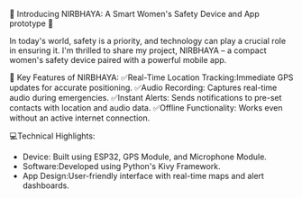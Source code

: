 🚨 Introducing NIRBHAYA: A Smart Women's Safety Device and App prototype 🚨 

In today's world, safety is a priority, and technology can play a crucial role in ensuring it. I'm thrilled to share my project, NIRBHAYA – a compact women's safety device paired with a powerful mobile app. 

🔑 Key Features of NIRBHAYA:
✅Real-Time Location Tracking:Immediate GPS updates for accurate positioning. 
✅Audio Recording: Captures real-time audio during emergencies. 
✅Instant Alerts: Sends notifications to pre-set contacts with location and audio data. 
✅Offline Functionality: Works even without an active internet connection. 

💻Technical Highlights:
- Device: Built using ESP32, GPS Module, and Microphone Module. 
- Software:Developed using Python's Kivy Framework. 
- App Design:User-friendly interface with real-time maps and alert dashboards. 

